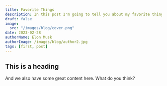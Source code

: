```yaml
---
title: Favorite Things
description: In this post I'm going to tell you about my favorite things.
draft: false
image:
  src: "/images/blog/cover.png"
date: 2023-02-28
authorName: Elon Musk
authorImage: /images/blog/author2.jpg
tags: [first, post]
---
```


## This is a heading

And we also have some great content here. What do you think?
